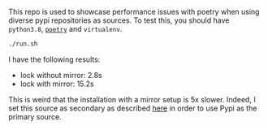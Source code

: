 This repo is used to showcase performance issues with poetry when using diverse pypi repositories as sources.
To test this, you should have `python3.8`, [`poetry`](https://python-poetry.org/docs/#installation) and `virtualenv`.

```bash
./run.sh
```

I have the following results:
- lock without mirror: 2.8s
- lock with mirror: 15.2s

This is weird that the installation with a mirror setup is 5x slower. Indeed, I set this source as secondary as described [here](https://python-poetry.org/docs/repositories/#install-dependencies-from-a-private-repository) in order to use Pypi as the primary source.

